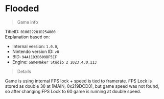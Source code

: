 # Flooded

> Game info

TitleID: `010022201D254000`<br>
Explanation based on:
- Internal version: `1.0.0`, 
- Nintendo version ID: `v0`
- BID: `94A11D3D609BF5EF`
- Engine: `GameMaker Studio 2 2023.4.0.113`

> Details

Game is using internal FPS lock + speed is tied to framerate. FPS Lock is stored as double 30 at [MAIN, 0x219DCD0], but game speed was not found, so after changing FPS Lock to 60 game is running at double speed.